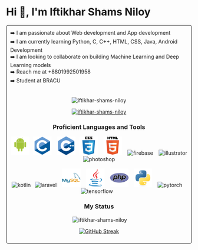 
<h1 align="left">Hi 👋, I'm Iftikhar Shams Niloy</h1>
<Section align="left" style="border: 1px solid black; padding: 10px; border-radius: 5px;">
➡️ I am passionate about Web development and App development <br>
➡️ I am currently learning Python, C, C++, HTML, CSS, Java, Android Development <br>
➡️ I am looking to collaborate on building Machine Learning and Deep Learning models <br>
➡️ Reach me at +8801992501958 <br>
➡️ Student at BRACU <br>

<br>

<p align="center"> <img src="https://komarev.com/ghpvc/?username=iftikhar-shams-niloy&label=Profile%20views" alt="iftikhar-shams-niloy" /> </p>
<p align="center"> <a href="https://github.com/ryo-ma/github-profile-trophy"><img src="https://github-profile-trophy.vercel.app/?username=iftikhar-shams-niloy&row=1&column=4&margin-w=15&margin-h=15&theme=discord" alt="iftikhar-shams-niloy" /></a> </p>
<h3 align="center">Proficient Languages and Tools</h3>
<section align="center">
  <p align="center" > 
      <img src="https://raw.githubusercontent.com/devicons/devicon/master/icons/android/android-original-wordmark.svg"  alt="android" width="50" height="50"/>&ensp;
      <img src="https://raw.githubusercontent.com/devicons/devicon/master/icons/c/c-original.svg" alt="c" width="50" height="50"/> &ensp;
      <img src="https://raw.githubusercontent.com/devicons/devicon/master/icons/cplusplus/cplusplus-original.svg" alt="cplusplus" width="50" height="50"/>&ensp;
      <img src="https://raw.githubusercontent.com/devicons/devicon/master/icons/css3/css3-original-wordmark.svg" alt="css3" width="50" height="50"/> &ensp;
      <img src="https://raw.githubusercontent.com/devicons/devicon/master/icons/html5/html5-original-wordmark.svg" alt="html5" width="50" height="50"/>  &ensp;
      <img src="https://www.vectorlogo.zone/logos/firebase/firebase-icon.svg" alt="firebase" width="50" height="50"/> &ensp;
      <img src="https://www.adobe.com/cc-shared/assets/img/product-icons/svg/illustrator-40.svg" alt="illustrator" width="50" height="50"/> &ensp;
      <img src="https://www.adobe.com/cc-shared/assets/img/product-icons/svg/photoshop-40.svg" alt="photoshop" width="50" height="50"/> &ensp;
  <br><br>
      <img src="https://www.vectorlogo.zone/logos/kotlinlang/kotlinlang-icon.svg" alt="kotlin" width="50" height="50"/>&ensp;
      <img src="https://laravel.com/img/logomark.min.svg" alt="laravel" width="50" height="50"/> &ensp;
      <img src="https://raw.githubusercontent.com/devicons/devicon/master/icons/mysql/mysql-original-wordmark.svg" alt="mysql"width="50" height="50"/>  &ensp;
      <img src="https://raw.githubusercontent.com/devicons/devicon/master/icons/java/java-original.svg" alt="java"width="50" height="50"/>  &ensp;
      <img src="https://raw.githubusercontent.com/devicons/devicon/master/icons/php/php-original.svg" alt="php" width="50" height="50"/>  &ensp;
      <img src="https://raw.githubusercontent.com/devicons/devicon/master/icons/python/python-original.svg" alt="python" width="50" height="50"/> &ensp;
      <img src="https://www.vectorlogo.zone/logos/pytorch/pytorch-icon.svg" alt="pytorch" width="50" height="50"/> </a> &ensp;
      <img src="https://www.vectorlogo.zone/logos/tensorflow/tensorflow-icon.svg" alt="tensorflow" width="50" height="50"/> </a> &ensp;
  </p>
</section>

<h3 align="center">My Status</h3>
<p align="center">&nbsp;<img align="center" src="https://github-readme-stats.vercel.app/api?username=iftikhar-shams-niloy&show_icons=true&locale=en&theme=dracula" alt="iftikhar-shams-niloy" /></p>
<p align="center">
<a href="https://git.io/streak-stats"><img src="https://github-readme-streak-stats.herokuapp.com?user=Iftikhar-Shams-Niloy&theme=dracula&border_radius=5&card_width=600&card_height=200" alt="GitHub Streak" /></a>
</p>
